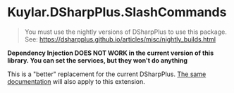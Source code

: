 # Kuylar.DSharpPlus.SlashCommands

> You must use the nightly versions of DSharpPlus to use this package. See: https://dsharpplus.github.io/articles/misc/nightly_builds.html

**Dependency Injection DOES NOT WORK in the current version of this library. You can set the services, but they won't do anything**

This is a "better" replacement for the current DSharpPlus. [The same documentation](https://github.com/DSharpPlus/DSharpPlus/blob/master/DSharpPlus.SlashCommands/README.md) will also apply to this extension. 